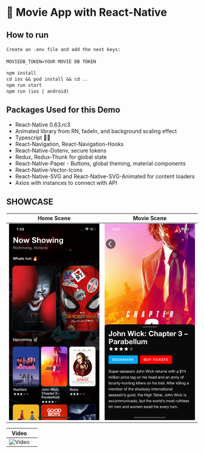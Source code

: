 # :space_invader: Movie App with React-Native

## How to run

```
Create an .env file and add the next keys:

MOVIEDB_TOKEN=YOUR MOVIE DB TOKEN
```

```
npm install
cd ios && pod install && cd ..
npm run start
npm run (ios | android)
```

## Packages Used for this Demo

- React-Native 0.63.rc3
- Animated library from RN, fadeIn, and background scaling effect
- Typescript 🙌🏽
- React-Navigation, React-Navigation-Hooks
- React-Native-Dotenv, secure tokens
- Redux, Redux-Thunk for global state
- React-Native-Paper - Buttons, global theming, material components
- React-Native-Vector-Icons
- React-Native-SVG and React-Native-SVG-Animated for content loaders
- Axios with instances to connect with API

## SHOWCASE

|               Home Scene                |                Movie Scene                |
| :-------------------------------------: | :---------------------------------------: |
| ![Home Scene](./showcase/HomeScene.png) | ![Movie Scene](./showcase/MovieScene.png) |

|             Video              |     |
| :----------------------------: | :-: |
| ![Video](./showcase/video.gif) |     |
